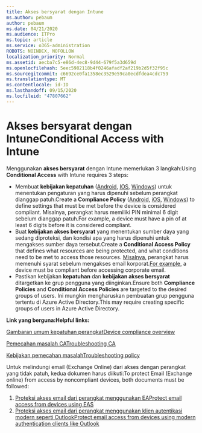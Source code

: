 ```yaml
---
title: Akses bersyarat dengan Intune
ms.author: pebaum
author: pebaum
ms.date: 04/21/2020
ms.audience: ITPro
ms.topic: article
ms.service: o365-administration
ROBOTS: NOINDEX, NOFOLLOW
localization_priority: Normal
ms.assetid: aecba7c5-e86d-4ec8-9d44-679f5a3d659d
ms.openlocfilehash: 5eec5982118b4f0246afadf2af219b2d5f32f95c
ms.sourcegitcommit: c6692ce0fa1358ec3529e59ca0ecdfdea4cdc759
ms.translationtype: MT
ms.contentlocale: id-ID
ms.lasthandoff: 09/15/2020
ms.locfileid: "47807662"
---
```

# <a name="conditional-access-with-intune"></a><span data-ttu-id="f7869-102">Akses bersyarat dengan Intune</span><span class="sxs-lookup"><span data-stu-id="f7869-102">Conditional Access with Intune</span></span>

<span data-ttu-id="f7869-103">Menggunakan  **akses bersyarat**  dengan Intune memerlukan 3 langkah:</span><span class="sxs-lookup"><span data-stu-id="f7869-103">Using  **Conditional Access**  with Intune requires 3 steps:</span></span>

- <span data-ttu-id="f7869-104">Membuat  **kebijakan kepatuhan**  ([Android](https://docs.microsoft.com/intune/compliance-policy-create-android),  [IOS](https://docs.microsoft.com/intune/compliance-policy-create-ios),  [Windows](https://docs.microsoft.com//intune/compliance-policy-create-windows)) untuk menentukan pengaturan yang harus dipenuhi sebelum perangkat dianggap patuh.</span><span class="sxs-lookup"><span data-stu-id="f7869-104">Create a  **Compliance Policy**  ([Android](https://docs.microsoft.com/intune/compliance-policy-create-android),  [iOS](https://docs.microsoft.com/intune/compliance-policy-create-ios),  [Windows](https://docs.microsoft.com//intune/compliance-policy-create-windows)) to define settings that must be met before the device is considered compliant.</span></span> <span data-ttu-id="f7869-105">Misalnya, perangkat harus memiliki PIN minimal 6 digit sebelum dianggap patuh.</span><span class="sxs-lookup"><span data-stu-id="f7869-105">For example, a device must have a pin of at least 6 digits before it is considered compliant.</span></span>
- <span data-ttu-id="f7869-106">Buat **kebijakan akses bersyarat**  yang menentukan sumber daya yang sedang diproteksi, dan kondisi apa yang harus dipenuhi untuk mengakses sumber daya tersebut.</span><span class="sxs-lookup"><span data-stu-id="f7869-106">Create a **Conditional Access Policy**  that defines what resources are being protected, and what conditions need to be met to access those resources.</span></span>  <span data-ttu-id="f7869-107">[Misalnya,](https://docs.microsoft.com/intune/tutorial-protect-email-on-unmanaged-devices#create-conditional-access-policies)  perangkat harus memenuhi syarat sebelum mengakses email korporat.</span><span class="sxs-lookup"><span data-stu-id="f7869-107">[For example,](https://docs.microsoft.com/intune/tutorial-protect-email-on-unmanaged-devices#create-conditional-access-policies)  a device must be compliant before accessing corporate email.</span></span>
- <span data-ttu-id="f7869-108">Pastikan kebijakan **kepatuhan**  dan  **kebijakan akses bersyarat**  ditargetkan ke grup pengguna yang diinginkan.</span><span class="sxs-lookup"><span data-stu-id="f7869-108">Ensure both **Compliance Policies**  and  **Conditional Access Policies**  are targeted to the desired groups of users.</span></span> <span data-ttu-id="f7869-109">Ini mungkin mengharuskan pembuatan grup pengguna tertentu di Azure Active Directory.</span><span class="sxs-lookup"><span data-stu-id="f7869-109">This may require creating specific groups of users in Azure Active Directory.</span></span>

<span data-ttu-id="f7869-110">**Link yang berguna:**</span><span class="sxs-lookup"><span data-stu-id="f7869-110">**Helpful links:**</span></span>

[<span data-ttu-id="f7869-111">Gambaran umum kepatuhan perangkat</span><span class="sxs-lookup"><span data-stu-id="f7869-111">Device compliance overview</span></span>](https://docs.microsoft.com/intune/device-compliance-get-started)

[<span data-ttu-id="f7869-112">Pemecahan masalah CA</span><span class="sxs-lookup"><span data-stu-id="f7869-112">Troubleshooting CA</span></span>](https://docs.microsoft.com/intune/troubleshoot-conditional-access)

[<span data-ttu-id="f7869-113">Kebijakan pemecahan masalah</span><span class="sxs-lookup"><span data-stu-id="f7869-113">Troubleshooting policy</span></span>](https://docs.microsoft.com/intune/troubleshoot-policies-in-microsoft-intune)

<span data-ttu-id="f7869-114">Untuk melindungi email (Exchange Online) dari akses dengan perangkat yang tidak patuh, kedua dokumen harus diikuti:</span><span class="sxs-lookup"><span data-stu-id="f7869-114">To protect Email (Exchange online) from access by noncompliant devices, both documents must be followed:</span></span>

1. [<span data-ttu-id="f7869-115">Proteksi akses email dari perangkat menggunakan EA</span><span class="sxs-lookup"><span data-stu-id="f7869-115">Protect email access from devices using EAS</span></span>](https://docs.microsoft.com/intune/tutorial-protect-email-on-unmanaged-devices)
2. [<span data-ttu-id="f7869-116">Proteksi akses email dari perangkat menggunakan klien autentikasi modern seperti Outlook</span><span class="sxs-lookup"><span data-stu-id="f7869-116">Protect email access from devices using modern authentication clients like Outlook</span></span>](https://docs.microsoft.com/intune/tutorial-protect-email-on-enrolled-devices)